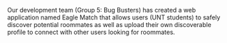  Our development team (Group 5: Bug Busters) has created a web application named Eagle Match that allows users (UNT students) to safely discover potential roommates as well as upload their own discoverable profile to connect with other users looking for roommates. 
